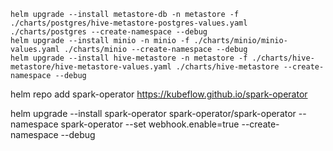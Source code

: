 ```
helm upgrade --install metastore-db -n metastore -f ./charts/postgres/hive-metastore-postgres-values.yaml ./charts/postgres --create-namespace --debug
helm upgrade --install minio -n minio -f ./charts/minio/minio-values.yaml ./charts/minio --create-namespace --debug
helm upgrade --install hive-metastore -n metastore -f ./charts/hive-metastore/hive-metastore-values.yaml ./charts/hive-metastore --create-namespace --debug
```

helm repo add spark-operator https://kubeflow.github.io/spark-operator 

helm upgrade --install spark-operator spark-operator/spark-operator --namespace spark-operator --set webhook.enable=true --create-namespace --debug